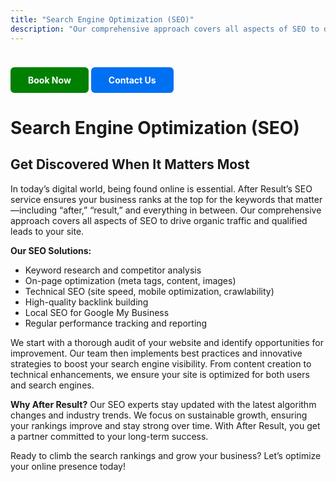 ```yaml
---
title: "Search Engine Optimization (SEO)"
description: "Our comprehensive approach covers all aspects of SEO to drive organic traffic and qualified leads to your site."
---
```

<a href="https://rzp.io/rzp/l1KrzqVU" style="
  display: inline-block;
  padding: 12px 28px;
  background-color: #008000;
  color: #fff;
  border-radius: 6px;
  text-decoration: none;
  font-weight: bold;
  margin-top: 24px;
  transition: background 0.2s;
">
  Book Now
</a>
<a href="https://wa.me/919050983530?text=Hi%2C%20I%20am%20interested%20in%20Search%20Engine%20optimisation%2C%20please%20arrange%20a%20call%20back." style="
  display: inline-block;
  padding: 12px 28px;
  background-color: #0070f3;
  color: #fff;
  border-radius: 6px;
  text-decoration: none;
  font-weight: bold;
  margin-top: 24px;
  transition: background 0.2s;
">
  Contact Us
</a>


# Search Engine Optimization (SEO)

## Get Discovered When It Matters Most

In today’s digital world, being found online is essential. After Result’s SEO service ensures your business ranks at the top for the keywords that matter—including “after,” “result,” and everything in between. Our comprehensive approach covers all aspects of SEO to drive organic traffic and qualified leads to your site.

**Our SEO Solutions:**
- Keyword research and competitor analysis
- On-page optimization (meta tags, content, images)
- Technical SEO (site speed, mobile optimization, crawlability)
- High-quality backlink building
- Local SEO for Google My Business
- Regular performance tracking and reporting

We start with a thorough audit of your website and identify opportunities for improvement. Our team then implements best practices and innovative strategies to boost your search engine visibility. From content creation to technical enhancements, we ensure your site is optimized for both users and search engines.

**Why After Result?**
Our SEO experts stay updated with the latest algorithm changes and industry trends. We focus on sustainable growth, ensuring your rankings improve and stay strong over time. With After Result, you get a partner committed to your long-term success.

Ready to climb the search rankings and grow your business? Let’s optimize your online presence today!
